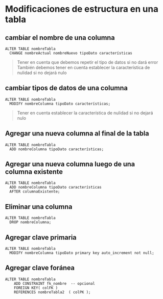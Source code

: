 # Modificaciones de estructura en una tabla

## cambiar el nombre de una columna

    ALTER TABLE nombreTabla  
      CHANGE nombreActual nombreNuevo tipoDato características

> Tener en cuenta que debemos repetir el tipo de datos si no dará error
> También debemos tener en cuenta establecer la característica de nulidad si no dejará nulo

## cambiar tipos de datos de una columna

    ALTER TABLE nombreTabla  
      MODIFY nombreColumna tipoDato características;

> Tener en cuenta establecer la característica de nulidad si no dejará nulo

## Agregar una nueva columna al final de la tabla

    ALTER TABLE nombreTabla  
      ADD nombreColumna tipoDato características;

## Agregar una nueva columna luego de una columna existente

    ALTER TABLE nombreTabla  
      ADD nombreColumna tipoDato características  
      AFTER columnaExistente; 

## Eliminar una columna

    ALTER TABLE nombreTabla  
      DROP nombreColumna;

## Agregar clave primaria

    ALTER TABLE nombreTabla  
      MODIFY nombreColumna tipoDato primary key auto_increment not null;

## Agregar clave foránea

    ALTER TABLE nombreTabla
        ADD CONSTRAINT fk_nombre  -- opcional
        FOREIGN KEY( colFK )
        REFERENCES nombreTabla2  ( colPK );
